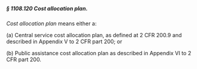 ##### § 1108.120 Cost allocation plan. #####

*Cost allocation plan* means either a:

(a) Central service cost allocation plan, as defined at 2 CFR 200.9 and described in Appendix V to 2 CFR part 200; or

(b) Public assistance cost allocation plan as described in Appendix VI to 2 CFR part 200.